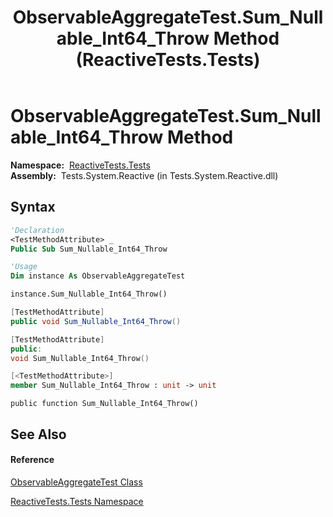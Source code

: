 ﻿---
title: ObservableAggregateTest.Sum_Nullable_Int64_Throw Method  (ReactiveTests.Tests)
TOCTitle: Sum_Nullable_Int64_Throw Method
ms:assetid: M:ReactiveTests.Tests.ObservableAggregateTest.Sum_Nullable_Int64_Throw
ms:mtpsurl: https://msdn.microsoft.com/en-us/library/reactivetests.tests.observableaggregatetest.sum_nullable_int64_throw(v=VS.103)
ms:contentKeyID: 36619796
ms.date: 06/28/2011
mtps_version: v=VS.103
f1_keywords:
- ReactiveTests.Tests.ObservableAggregateTest.Sum_Nullable_Int64_Throw
dev_langs:
- CSharp
- JScript
- VB
- FSharp
- c++
---

# ObservableAggregateTest.Sum\_Nullable\_Int64\_Throw Method

**Namespace:**  [ReactiveTests.Tests](hh289046\(v=vs.103\).md)  
**Assembly:**  Tests.System.Reactive (in Tests.System.Reactive.dll)

## Syntax

``` vb
'Declaration
<TestMethodAttribute> _
Public Sub Sum_Nullable_Int64_Throw
```

``` vb
'Usage
Dim instance As ObservableAggregateTest

instance.Sum_Nullable_Int64_Throw()
```

``` csharp
[TestMethodAttribute]
public void Sum_Nullable_Int64_Throw()
```

``` c++
[TestMethodAttribute]
public:
void Sum_Nullable_Int64_Throw()
```

``` fsharp
[<TestMethodAttribute>]
member Sum_Nullable_Int64_Throw : unit -> unit 
```

``` jscript
public function Sum_Nullable_Int64_Throw()
```

## See Also

#### Reference

[ObservableAggregateTest Class](hh314823\(v=vs.103\).md)

[ReactiveTests.Tests Namespace](hh289046\(v=vs.103\).md)

